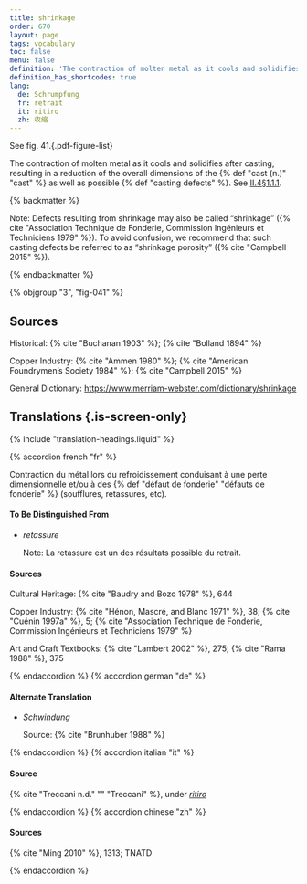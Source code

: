 ```yaml
---
title: shrinkage
order: 670
layout: page
tags: vocabulary
toc: false
menu: false
definition: 'The contraction of molten metal as it cools and solidifies after casting, resulting in a reduction of the overall dimensions of the {% def "cast (n.)" "cast" %} as well as possible {% def "casting defects" %}. See [II.4§1.1.1](/vol-2/4/#s1-1-1).'
definition_has_shortcodes: true
lang:
  de: Schrumpfung
  fr: retrait
  it: ritiro
  zh: 收缩
---
```


See fig. 41.{.pdf-figure-list}

The contraction of molten metal as it cools and solidifies after casting, resulting in a reduction of the overall dimensions of the {% def "cast (n.)" "cast" %} as well as possible {% def "casting defects" %}. See [II.4§1.1.1](/vol-2/4/#s1-1-1).

{% backmatter %}

Note: Defects resulting from shrinkage may also be called “shrinkage” ({% cite "Association Technique de Fonderie, Commission Ingénieurs et Techniciens 1979" %}). To avoid confusion, we recommend that such casting defects be referred to as “shrinkage porosity” ({% cite "Campbell 2015" %}).

{% endbackmatter %}

{% objgroup "3", "fig-041" %}

## Sources

Historical: {% cite "Buchanan 1903" %}; {% cite "Bolland 1894" %}

Copper Industry: {% cite "Ammen 1980" %}; {% cite "American Foundrymen’s Society 1984" %}; {% cite "Campbell 2015" %}

General Dictionary: <https://www.merriam-webster.com/dictionary/shrinkage>

## Translations {.is-screen-only}

<div class="accordion">
{% include "translation-headings.liquid" %}

{% accordion french "fr" %}

Contraction du métal lors du refroidissement conduisant à une perte dimensionnelle et/ou à des {% def "défaut de fonderie" "défauts de fonderie" %} (soufflures, retassures, etc).

#### To Be Distinguished From

- *retassure*

    Note: La retassure est un des résultats possible du retrait.

#### Sources

Cultural Heritage: {% cite "Baudry and Bozo 1978" %}, 644

Copper Industry: {% cite "Hénon, Mascré, and Blanc 1971" %}, 38; {% cite "Cuénin 1997a" %}, 5; {% cite "Association Technique de Fonderie, Commission Ingénieurs et Techniciens 1979" %}

Art and Craft Textbooks: {% cite "Lambert 2002" %}, 275; {% cite "Rama 1988" %}, 375

{% endaccordion %}
{% accordion german "de" %}

#### Alternate Translation

- *Schwindung*

    Source: {% cite "Brunhuber 1988" %}

{% endaccordion %}
{% accordion italian "it" %}

#### Source

{% cite "Treccani n.d." "" "Treccani" %}, under [*ritiro*](https://www.treccani.it/enciclopedia/ritiro_%28Dizionario-delle-Scienze-Fisiche%29/)

{% endaccordion %}
{% accordion chinese "zh" %}

#### Sources

{% cite "Ming 2010" %}, 1313; TNATD

{% endaccordion %}

</div>
